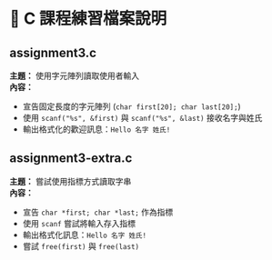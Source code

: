 # 📘 C 課程練習檔案說明

## assignment3.c
**主題：** 使用字元陣列讀取使用者輸入  
**內容：**  
- 宣告固定長度的字元陣列 (`char first[20]; char last[20];`)  
- 使用 `scanf("%s", &first)` 與 `scanf("%s", &last)` 接收名字與姓氏  
- 輸出格式化的歡迎訊息：`Hello 名字 姓氏!`  

## assignment3-extra.c
**主題：** 嘗試使用指標方式讀取字串  
**內容：**  
- 宣告 `char *first; char *last;` 作為指標  
- 使用 `scanf` 嘗試將輸入存入指標  
- 輸出格式化訊息：`Hello 名字 姓氏!`  
- 嘗試 `free(first)` 與 `free(last)`  
